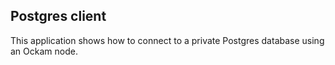 ## Postgres client

This application shows how to connect to a private Postgres database using an Ockam node.
